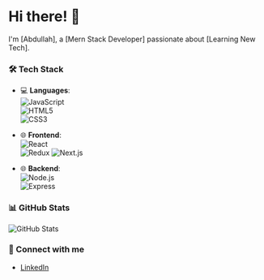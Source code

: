 # Hi there! 👋

I'm [Abdullah], a [Mern Stack Developer] passionate about [Learning New Tech].

### 🛠 Tech Stack
- 💻 **Languages**:  
  ![JavaScript](https://img.shields.io/badge/JavaScript-F7DF1E.svg?style=flat&logo=javascript&logoColor=black)  
  ![HTML5](https://img.shields.io/badge/HTML5-E34F26.svg?style=flat&logo=html5&logoColor=white)  
  ![CSS3](https://img.shields.io/badge/CSS3-1572B6.svg?style=flat&logo=css3&logoColor=white)

- 🌐 **Frontend**:  
  ![React](https://img.shields.io/badge/React-61DAFB.svg?style=flat&logo=react&logoColor=black)  
  ![Redux](https://img.shields.io/badge/Redux-764ABC.svg?style=flat&logo=redux&logoColor=white)
  ![Next.js](https://img.shields.io/badge/Next.js-000000.svg?style=flat&logo=nextdotjs&logoColor=white)


- 🌐 **Backend**:  
  ![Node.js](https://img.shields.io/badge/Node.js-339933.svg?style=flat&logo=nodedotjs&logoColor=white)  
  ![Express](https://img.shields.io/badge/Express-000000.svg?style=flat&logo=express&logoColor=white)

### 📊 GitHub Stats
![GitHub Stats](https://github-readme-stats.vercel.app/api?username=Abdullah7498&show_icons=true&theme=radical)


### 🔗 Connect with me
- [LinkedIn](www.linkedin.com/in/abdullah-tanveer-772956309)
